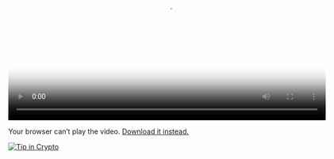 <!-- WALLET-LINKING-BEGIN
{
  "lastUpdated": "2025-06-10T07:40:37.917Z",
  "wallets": [
    {
      "chain": "ethereum",
      "address": "0xF61864Ef689aa48C0C4dBcFe505aa581A53D6567"
    },
    {
      "chain": "solana",
      "address": "413DFaXNhLyGmiLNKUBQRzK3vRMF4X7dtbu7NcY4gjQi"
    }
  ]
}
WALLET-LINKING-END -->

<video controls preload="metadata" width="640" height="360"
       poster="poster.jpg">
  <source src="https://emerald-patient-puffin-220.mypinata.cloud/ipfs/bafybeib54nkvywr65hpxj3nu5ncqla2oyyjzmwuckenhmbykbri34ogqei"
          type="video/mp4">
  <p>
    Your browser can’t play the video.  
    <a href="https://emerald-patient-puffin-220.mypinata.cloud/ipfs/bafybeib54nkvywr65hpxj3nu5ncqla2oyyjzmwuckenhmbykbri34ogqei">
      Download it instead.
    </a>
  </p>
</video>



[![Tip in Crypto](https://tip.md/badge.svg)](https://tip.md/Dangoz)
